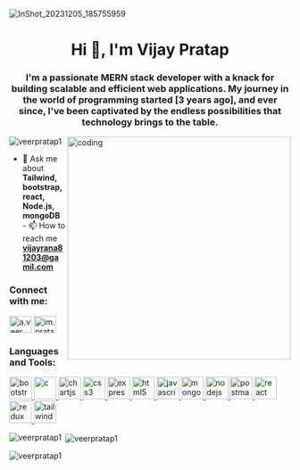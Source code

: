 ![InShot_20231205_185755959](https://github.com/veerPratap1/veerPratap1/assets/152856878/a1a19c4d-8ced-41b5-8ce0-cd7db53412b6)

<h1 align="center">Hi 👋, I'm Vijay Pratap</h1>
<h3 align="center">
  I'm a passionate MERN stack developer with a knack for building scalable and
  efficient web applications. My journey in the world of programming started [3
  years ago], and ever since, I've been captivated by the endless possibilities
  that technology brings to the table.
</h3>

<img
  align="right"
  alt="coding"
  width="400"
  src="https://res.cloudinary.com/practicaldev/image/fetch/s--0zLeX1LY--/c_limit%2Cf_auto%2Cfl_progressive%2Cq_66%2Cw_800/https://res.cloudinary.com/practicaldev/image/fetch/s--TVrZFUna--/c_limit%252Cf_auto%252Cfl_progressive%252Cq_66%252Cw_880/https://dev-to-uploads.s3.amazonaws.com/uploads/articles/wukog07lt3tvqobbl611.gif"
/>

<p align="left">
  <img
    src="https://komarev.com/ghpvc/?username=veerpratap1&label=Profile%20views&color=0e75b6&style=flat"
    alt="veerpratap1"
  />
</p>

- 💬 Ask me about **Tailwind, bootstrap, react, Node.js, mongoDB** - 📫 How to
reach me **vijayrana81203@gamil.com**

<h3 align="left">Connect with me:</h3>
<p align="left">
  <a href="https://fb.com/a.veer pratap" target="blank"
    ><img
      align="center"
      src="https://cdn-icons-png.flaticon.com/256/124/124010.png"
      alt="a.veer pratap"
      height="30"
      width="40"
  /></a>
  <a href="https://instagram.com/im.pratap_1" target="blank"
    ><img
      align="center"
      src="https://upload.wikimedia.org/wikipedia/commons/thumb/a/a5/Instagram_icon.png/600px-Instagram_icon.png"
      alt="im.pratap_1"
      height="30"
      width="40"
  /></a>
</p>

<h3 align="left">Languages and Tools:</h3>
<p align="left">
  <a href="https://getbootstrap.com" target="_blank" rel="noreferrer">
    <img
      src="https://cdn-icons-png.flaticon.com/512/5968/5968672.png"
      alt="bootstrap"
      width="40"
      height="40"
    />
  </a>
  <a href="https://www.cprogramming.com/" target="_blank" rel="noreferrer">
    <img
      src="https://upload.wikimedia.org/wikipedia/commons/thumb/1/18/C_Programming_Language.svg/926px-C_Programming_Language.svg.png"
      alt="c"
      width="40"
      height="40"
    />
  </a>
  <a href="https://www.chartjs.org" target="_blank" rel="noreferrer">
    <img
      src="https://www.chartjs.org/media/logo-title.svg"
      alt="chartjs"
      width="40"
      height="40"
    />
  </a>
  <a href="https://www.w3schools.com/css/" target="_blank" rel="noreferrer">
    <img
      src="https://upload.wikimedia.org/wikipedia/commons/thumb/6/62/CSS3_logo.svg/800px-CSS3_logo.svg.png"
      alt="css3"
      width="40"
      height="40"
    />
  </a>
  <a href="https://expressjs.com" target="_blank" rel="noreferrer">
    <img
      src="https://w7.pngwing.com/pngs/925/447/png-transparent-express-js-node-js-javascript-mongodb-node-js-text-trademark-logo.png"
      alt="express"
      width="40"
      height="40"
    />
  </a>
  <a href="https://www.w3.org/html/" target="_blank" rel="noreferrer">
    <img
      src="https://cdn-icons-png.flaticon.com/512/732/732212.png"
      alt="html5"
      width="40"
      height="40"
    />
  </a>
  <a
    href="https://developer.mozilla.org/en-US/docs/Web/JavaScript"
    target="_blank"
    rel="noreferrer"
  >
    <img
      src="https://static.vecteezy.com/system/resources/previews/027/127/463/non_2x/javascript-logo-javascript-icon-transparent-free-png.png"
      alt="javascript"
      width="40"
      height="40"
    />
  </a>
  <a href="https://www.mongodb.com/" target="_blank" rel="noreferrer">
    <img
      src="https://cdn.icon-icons.com/icons2/2415/PNG/512/mongodb_original_logo_icon_146424.png"
      alt="mongodb"
      width="40"
      height="40"
    />
  </a>
  <a href="https://nodejs.org" target="_blank" rel="noreferrer">
    <img
      src="https://static-00.iconduck.com/assets.00/node-js-icon-454x512-nztofx17.png"
      alt="nodejs"
      width="40"
      height="40"
    />
  </a>
  <a href="https://postman.com" target="_blank" rel="noreferrer">
    <img
      src="https://www.vectorlogo.zone/logos/getpostman/getpostman-icon.svg"
      alt="postman"
      width="40"
      height="40"
    />
  </a>
  <a href="https://reactjs.org/" target="_blank" rel="noreferrer">
    <img
      src="https://upload.wikimedia.org/wikipedia/commons/thumb/a/a7/React-icon.svg/1150px-React-icon.svg.png"
      alt="react"
      width="40"
      height="40"
    />
  </a>
  <a href="https://redux.js.org" target="_blank" rel="noreferrer">
    <img
      src="https://cdn.iconscout.com/icon/free/png-256/free-redux-283024.png"
      alt="redux"
      width="40"
      height="40"
    />
  </a>
  <a href="https://tailwindcss.com/" target="_blank" rel="noreferrer">
    <img
      src="https://icons-for-free.com/iconfiles/png/512/vscode+icons+type+tailwind-1324451500323172563.png"
      alt="tailwind"
      width="40"
      height="40"
    />
  </a>
</p>

<p>
  <img
    align="left"
    src="https://github-readme-stats.vercel.app/api/top-langs?username=veerpratap1&show_icons=true&locale=en&layout=compact"
    alt="veerpratap1"
  />
</p>

<p>
  &nbsp;<img
    align="center"
    src="https://github-readme-stats.vercel.app/api?username=veerpratap1&show_icons=true&locale=en"
    alt="veerpratap1"
  />
</p>

<p>
  <img
    align="center"
    src="https://github-readme-streak-stats.herokuapp.com/?user=veerpratap1&"
    alt="veerpratap1"
  />
</p>
